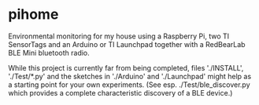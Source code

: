 pihome
======

Environmental monitoring for my house using a Raspberry Pi, 
two TI SensorTags and an Arduino or TI Launchpad together with
a RedBearLab BLE Mini bluetooth radio.

While this project is currently far from being completed,
files './INSTALL', './Test/*.py' and the sketches in './Arduino' 
and './Launchpad' might help as a starting point for your own experiments.
(See esp. ./Test/ble_discover.py which provides a complete
characteristic discovery of a BLE device.)

